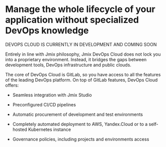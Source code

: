 # Manage the whole lifecycle of your application without specialized DevOps knowledge

DEVOPS CLOUD IS CURRENTLY IN DEVELOPMENT AND COMING SOON

Entirely in line with Jmix philosophy, Jmix DevOps Cloud does not lock you into a proprietary environment. Instead, it bridges the gaps between development tools, DevOps infrastructure and public clouds.

The core of DevOps Cloud is GitLab, so you have access to all the features of the leading DevOps platform. On top of GitLab features, DevOps Cloud offers:

- Seamless integration with Jmix Studio

- Preconfigured CI/CD pipelines

- Automatic procurement of development and test environments

- Completely automated deployment to AWS, Yandex.Cloud or to a self-hosted Kubernetes instance

- Governance policies, including projects and environments access

